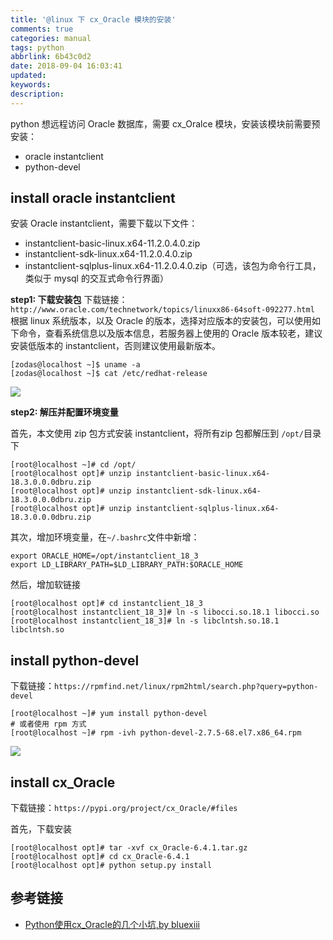 ```yaml
---
title: '@linux 下 cx_Oracle 模块的安装'
comments: true
categories: manual
tags: python
abbrlink: 6b43c0d2
date: 2018-09-04 16:03:41
updated:
keywords:
description:
---
```


python 想远程访问 Oracle 数据库，需要 cx_Oralce 模块，安装该模块前需要预安装：
- oracle instantclient
- python-devel

<!--more-->

## install oracle instantclient

安装 Oracle instantclient，需要下载以下文件：
- instantclient-basic-linux.x64-11.2.0.4.0.zip
- instantclient-sdk-linux.x64-11.2.0.4.0.zip
- instantclient-sqlplus-linux.x64-11.2.0.4.0.zip（可选，该包为命令行工具，类似于 mysql 的交互式命令行界面）

**step1: 下载安装包**
下载链接：`http://www.oracle.com/technetwork/topics/linuxx86-64soft-092277.html`
根据 linux 系统版本，以及 Oracle 的版本，选择对应版本的安装包，可以使用如下命令，查看系统信息以及版本信息，若服务器上使用的 Oracle 版本较老，建议安装低版本的 instantclient，否则建议使用最新版本。
```shell
[zodas@localhost ~]$ uname -a
[zodas@localhost ~]$ cat /etc/redhat-release
```
![](http://ipic-markdown.oss-cn-shanghai.aliyuncs.com/blog/2018-09-04-060221.png)

**step2: 解压并配置环境变量**

首先，本文使用 zip 包方式安装 instantclient，将所有zip 包都解压到 `/opt/`目录下
```shell
[root@localhost ~]# cd /opt/
[root@localhost opt]# unzip instantclient-basic-linux.x64-18.3.0.0.0dbru.zip
[root@localhost opt]# unzip instantclient-sdk-linux.x64-18.3.0.0.0dbru.zip
[root@localhost opt]# unzip instantclient-sqlplus-linux.x64-18.3.0.0.0dbru.zip
```

其次，增加环境变量，在`~/.bashrc`文件中新增：
```
export ORACLE_HOME=/opt/instantclient_18_3
export LD_LIBRARY_PATH=$LD_LIBRARY_PATH:$ORACLE_HOME
```

然后，增加软链接
```shell
[root@localhost opt]# cd instantclient_18_3
[root@localhost instantclient_18_3]# ln -s libocci.so.18.1 libocci.so
[root@localhost instantclient_18_3]# ln -s libclntsh.so.18.1 libclntsh.so
```

## install python-devel

下载链接：`https://rpmfind.net/linux/rpm2html/search.php?query=python-devel`

```shell
[root@localhost ~]# yum install python-devel
# 或者使用 rpm 方式
[root@localhost ~]# rpm -ivh python-devel-2.7.5-68.el7.x86_64.rpm
```
![](http://ipic-markdown.oss-cn-shanghai.aliyuncs.com/blog/2018-09-04-074654.png)

## install cx_Oracle

下载链接：`https://pypi.org/project/cx_Oracle/#files`

首先，下载安装
```shell
[root@localhost opt]# tar -xvf cx_Oracle-6.4.1.tar.gz
[root@localhost opt]# cd cx_Oracle-6.4.1
[root@localhost opt]# python setup.py install
```

## 参考链接

- [Python使用cx_Oracle的几个小坑,by bluexiii](https://www.jianshu.com/p/afe71f6e115f)